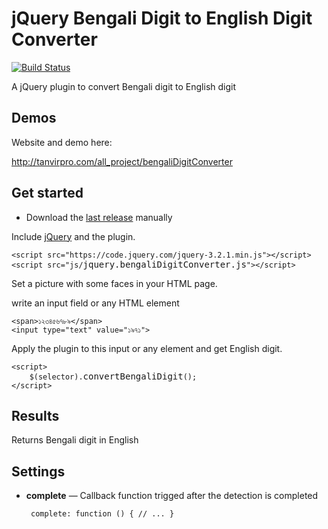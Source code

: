 
<h1>jQuery Bengali Digit to English Digit Converter</h1>

<p><a href="https://travis-ci.org/jaysalvat/https://travis-ci.org/jaysalvat/jquery.facedetection" rel="nofollow"><img alt="Build Status" src="https://camo.githubusercontent.com/f9ceb6ef378bbebcb3843e76785aee0968f171c3/68747470733a2f2f7472617669732d63692e6f72672f6a617973616c7661742f6a71756572792e66616365646574656374696f6e2e706e673f6272616e63683d6d6173746572" /></a>&nbsp;</p>

<p>A jQuery plugin to convert Bengali digit to English digit</p>

<h2>Demos</h2>

<p>Website and demo here:</p>

<p><a href="http://tanvirpro.com/" rel="nofollow">http://tanvirpro.com/all_project/bengaliDigitConverter</a></p>

<h2>Get started</h2>

<ul>
	<li>
	<p>Download the&nbsp;<a href="https://github.com/tanvirs2/jQuery-bnDigitConverter/archive/master.zip" rel="nofollow">last release</a>&nbsp;manually</p>
	</li>
</ul>

<p>Include&nbsp;<a href="https://code.jquery.com/jquery-3.2.1.min.js" rel="nofollow">jQuery</a>&nbsp;and the plugin.</p>

<pre>
<code>&lt;script src=&quot;https://code.jquery.com/jquery-3.2.1.min.js&quot;&gt;&lt;/script&gt;
&lt;script src=&quot;js/</code>jquery.bengaliDigitConverter.js<code>&quot;&gt;&lt;/script&gt;
</code></pre>

<p>Set a picture with some faces in your HTML page.</p>

<p>write an input field or any HTML&nbsp;element</p>

<pre>
<code>&lt;span&gt;১২৩৪৫৬৭৮৯&lt;/span&gt;
&lt;input type=&quot;text&quot; value=&quot;১৯৭১&quot;&gt; 
</code></pre>

<p>Apply the plugin to this input&nbsp;or any element and get English&nbsp;digit.</p>

<pre>
<code>&lt;script&gt;
    $(selector).</code>convertBengaliDigit<code>();
&lt;/script&gt;
</code></pre>

<h2>Results</h2>

<p>Returns Bengali digit in English</p>

<h2>Settings</h2>

<ul>
	<li>
	<p><strong>complete</strong>&nbsp;&mdash; Callback function trigged after the detection is completed</p>

	
<code>  complete: function () {
      // ...
  }
</code></pre>
</li>
</ul>




